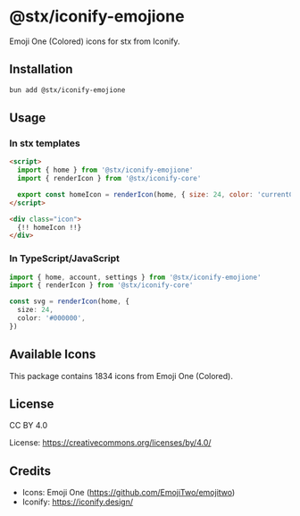 # @stx/iconify-emojione

Emoji One (Colored) icons for stx from Iconify.

## Installation

```bash
bun add @stx/iconify-emojione
```

## Usage

### In stx templates

```html
<script>
  import { home } from '@stx/iconify-emojione'
  import { renderIcon } from '@stx/iconify-core'

  export const homeIcon = renderIcon(home, { size: 24, color: 'currentColor' })
</script>

<div class="icon">
  {!! homeIcon !!}
</div>
```

### In TypeScript/JavaScript

```typescript
import { home, account, settings } from '@stx/iconify-emojione'
import { renderIcon } from '@stx/iconify-core'

const svg = renderIcon(home, {
  size: 24,
  color: '#000000',
})
```

## Available Icons

This package contains 1834 icons from Emoji One (Colored).

## License

CC BY 4.0

License: https://creativecommons.org/licenses/by/4.0/

## Credits

- Icons: Emoji One (https://github.com/EmojiTwo/emojitwo)
- Iconify: https://iconify.design/

